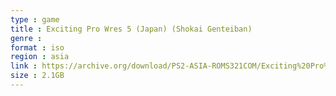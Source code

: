 ```yaml
---
type : game
title : Exciting Pro Wres 5 (Japan) (Shokai Genteiban)
genre : 
format : iso
region : asia
link : https://archive.org/download/PS2-ASIA-ROMS321COM/Exciting%20Pro%20Wres%205%20%28Japan%29%20%28Shokai%20Genteiban%29.7z
size : 2.1GB
---
```


